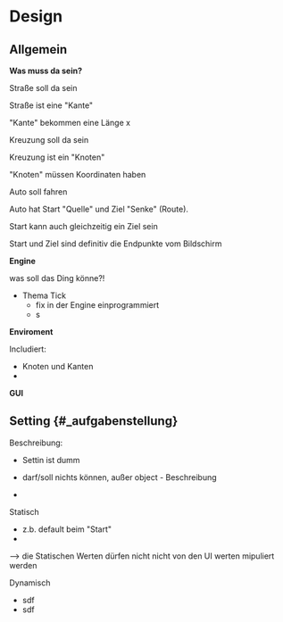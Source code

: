 # Design

Allgemein
----------------

**Was muss da sein?**

Straße soll da sein

Straße ist eine "Kante"

"Kante" bekommen eine Länge x  

Kreuzung soll da sein

Kreuzung ist ein "Knoten"

"Knoten" müssen Koordinaten haben

Auto soll fahren

Auto hat Start "Quelle" und Ziel "Senke" (Route). 

Start kann auch gleichzeitig ein Ziel sein 

Start und Ziel sind definitiv die Endpunkte vom Bildschirm

**Engine**

was soll das Ding könne?!

- Thema Tick 
    - fix in der Engine einprogrammiert
    - s

**Enviroment**

Includiert:

- Knoten und Kanten
- 
    

**GUI**









Setting {#_aufgabenstellung}
----------------

Beschreibung:

- Settin ist dumm

- darf/soll nichts können, außer object - Beschreibung

-  

Statisch

- z.b. default beim "Start"
- 

--> die Statischen Werten dürfen nicht nicht von den UI werten mipuliert werden

Dynamisch

- sdf
- sdf

